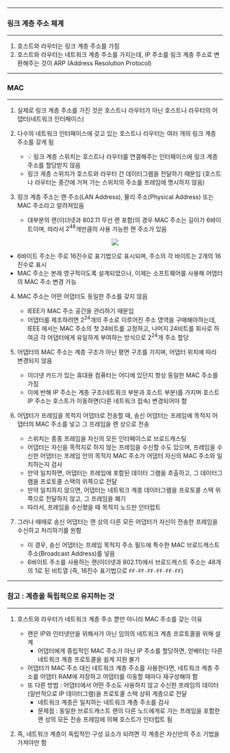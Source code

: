 -----
### 링크 계층 주소 체계
-----
1. 호스트와 라우터는 링크 계층 주소를 가짐
2. 호스트와 라우터는 네트워크 계층 주소를 가지는데, IP 주소를 링크 계층 주소로 변환해주는 것이 ARP (Address Resolution Protocol)

-----
### MAC
-----
1. 실제로 링크 계층 주소를 가진 것은 호스트나 라우터가 아닌 호스트나 라우터의 어댑터(네트워크 인터페이스)
2. 다수의 네트워크 인터페이스에 갖고 있는 호스트나 라우터는 여러 개의 링크 계층 주소를 갖게 됨
   - 💡 링크 계층 스위치는 호스트나 라우터를 연결해주는 인터페이스에 링크 계층 주소를 할당받지 않음
   - 링크 게층 스위치가 호스트와 라우터 간 데이터그램을 전달하기 때문임 (호스트나 라우터는 중간에 거쳐 가는 스위치의 주소를 프레임에 명시하지 않음)

3. 링크 계층 주소는 랜 주소(LAN Address), 물리 주소(Physical Address) 또는 MAC 주소라고 알려져있음
   - 대부분의 랜(이더넷과 802.11 무선 랜 포함)의 경우 MAC 주소는 길이가 6바이트이며, 따라서 $2^{48}$개만큼의 사용 가능한 랜 주소가 있음
<div align="center">
<img src="https://github.com/user-attachments/assets/48910c65-44b1-45e7-8474-e6e4095d063a">
</div>

   - 6바이트 주소는 주로 16진수로 표기법으로 표시되며, 주소의 각 바이트는 2개의 16진수로 표시
   - MAC 주소는 본래 영구적이도록 설계되었으나, 이제는 소프트웨어를 사용해 어댑터의 MAC 주소 변경 가능

4. MAC 주소는 어떤 어댑터도 동일한 주소를 갖지 않음
   - IEEE가 MAC 주소 공간을 관리하기 때문임
   - 어댑터를 제조하려면 $2^{24}$개의 주소로 이루어진 주소 영역을 구매해야하는데, IEEE 에서는 MAC 주소의 첫 24비트를 고정하고, 나머지 24비트를 회사로 하여금 각 어댑터에게 유일하게 부여하는 방식으로 $2^{24}$개 주소 할당

5. 어댑터의 MAC 주소는 계층 구조가 아닌 평면 구조를 가지며, 어댑터 위치에 따라 변경되지 않음
   - 이더넷 카드가 있는 휴대용 컴퓨터는 어디에 있던지 항상 동일한 MAC 주소를 가짐
   - 이에 반해 IP 주소는 계층 구조(네트워크 부분과 호스트 부분)를 가지며 호스트 IP 주소는 호스트가 이동하면(다른 네트워크 접속) 변경되어야 함

6. 어댑터가 프레임을 목적지 어댑터로 전송할 때, 송신 어댑터는 프레임에 목적지 어댑터의 MAC 주소를 넣고 그 프레임을 랜 상으로 전송
   - 스위치는 종종 프레임을 자신의 모든 인터페이스로 브로드캐스팅
   - 어댑터는 자신을 목적지로 하지 않는 프레임을 수신할 수도 있으며, 프레임을 수신한 어댑터는 프레임 안의 목적지 MAC 주소가 어댑터 자신의 MAC 주소와 일치하는지 검사
   - 만약 일치하면, 어댑터는 프레임에 포함된 데이터 그램을 추출하고, 그 데이터그램을 프로토콜 스택의 위쪽으로 전달
   - 만약 일치하지 않으면, 어댑터는 네트워크 계층 데이터그램을 프로토콜 스택 위쪽으로 전달하지 않고, 그 프레임을 폐기
   - 따라서, 프레임을 수신했을 때 목적지 노드만 인터럽트

7. 그러나 때때로 송신 어댑터는 랜 상의 다른 모든 어댑터가 자신이 전송한 프레임을 수신하고 처리하기를 원함
     - 이 경우, 송신 어댑터는 프레임 목적지 주소 필드에 특수한 MAC 브로드캐스트 주소(Broadcast Address)를 넣음
     - 6바이트 주소를 사용하는 랜(이더넷과 802.11)에서 브로드캐스트 주소는 48개의 1로 된 비트열 (즉, 16진수 표기법으로 ```FF-FF-FF-FF-FF-FF```)

-----
### 참고 : 계층을 독립적으로 유지하는 것
-----
1. 호스트와 라우터가 네트워크 계층 주소 뿐만 아니라 MAC 주소를 갖는 이유
   - 랜은 IP와 인터넷만을 위해서가 아닌 임의의 네트워크 계층 프로토콜을 위해 설계
     + 어댑터에게 중립적인 MAC 주소가 아닌 IP 주소를 할당하면, 얻배터는 다른 네트워크 계층 프로토콜을 쉽게 지원 불가
   - 어댑터가 MAC 주소 대신 네트워크 계층 주소를 사용한다면, 네트워크 계층 주소를 어댑터 RAM에 저장하고 어댑터를 이동할 때마다 재구성해야 함
   - 또 다른 방법 : 어댑터에서 어떤 주소도 사용하지 않고 수신한 프레임의 데이터(일반적으로 IP 데이터그램)을 프로토콜 스택 상위 계층으로 전달
     + 네트워크 계층은 일치하는 네트워크 계층 주소를 검사
     + 문제점 : 동일한 브로드캐스트 랜의 다른 노드에게로 가는 프레임을 포함한 랜 상의 모든 전송 프레임에 의해 호스트가 인터럽트 됨

2. 즉, 네트워크 계층이 독립적인 구성 요소가 되려면 각 계층은 자신만의 주소 기법을 가져야만 함
